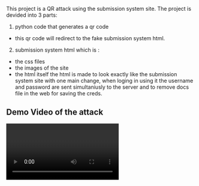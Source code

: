 This project is a QR attack using the submission system site.
The project is devided into 3 parts:
1. python code that generates a qr code
- this qr code will redirect to the fake submission system html.
2. submission system html which is :
- the css files
- the images of the site
- the html itself 
the html is made to look exactly like the submission system site with one main change,
  when loging in using it the username and password are sent simultaniusly to the server and to remove docs file in the web
  for saving the creds.


## Demo Video of the attack
<video controls>

    <source src="https://github.com/orhovya/submissionQRnetsec/blob/main/Mini_Project_Attack_Simulation.mp4"
            type="video/mp4"/>
    Sorry, your browser doesn't support embedded videos. You can download the video at: https://github.com/orhovya/submissionQRnetsec/blob/main/Mini_Project_Attack_Simulation.mp4
</video>